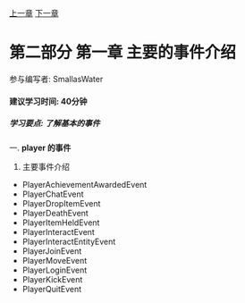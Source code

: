 [上一章](第八章*案例玩家进入信息等效果.md) [下一章]()
# 第二部分 第一章 主要的事件介绍
参与编写者: SmallasWater
#### 建议学习时间: 40分钟
##### 学习要点: 了解基本的事件

一.  **player 的事件**
1. 主要事件介绍
 - PlayerAchievementAwardedEvent
 - PlayerChatEvent
 - PlayerDropItemEvent
 - PlayerDeathEvent
 - PlayerItemHeldEvent
 - PlayerInteractEvent
 - PlayerInteractEntityEvent
 - PlayerJoinEvent
 - PlayerMoveEvent
 - PlayerLoginEvent
 - PlayerKickEvent
 - PlayerQuitEvent
 

  
